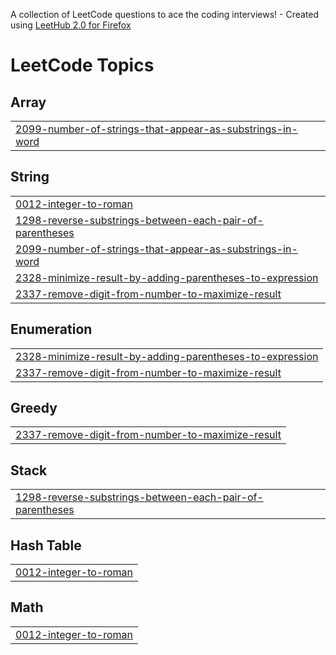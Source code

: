 A collection of LeetCode questions to ace the coding interviews! - Created using [LeetHub 2.0 for Firefox](https://github.com/maitreya2954/LeetHub-2.0-Firefox)
<!---LeetCode Topics Start-->
# LeetCode Topics
## Array
|  |
| ------- |
| [2099-number-of-strings-that-appear-as-substrings-in-word](https://github.com/akbarulazis/Solved-Leetcode/tree/master/2099-number-of-strings-that-appear-as-substrings-in-word) |
## String
|  |
| ------- |
| [0012-integer-to-roman](https://github.com/akbarulazis/Solved-Leetcode/tree/master/0012-integer-to-roman) |
| [1298-reverse-substrings-between-each-pair-of-parentheses](https://github.com/akbarulazis/Solved-Leetcode/tree/master/1298-reverse-substrings-between-each-pair-of-parentheses) |
| [2099-number-of-strings-that-appear-as-substrings-in-word](https://github.com/akbarulazis/Solved-Leetcode/tree/master/2099-number-of-strings-that-appear-as-substrings-in-word) |
| [2328-minimize-result-by-adding-parentheses-to-expression](https://github.com/akbarulazis/Solved-Leetcode/tree/master/2328-minimize-result-by-adding-parentheses-to-expression) |
| [2337-remove-digit-from-number-to-maximize-result](https://github.com/akbarulazis/Solved-Leetcode/tree/master/2337-remove-digit-from-number-to-maximize-result) |
## Enumeration
|  |
| ------- |
| [2328-minimize-result-by-adding-parentheses-to-expression](https://github.com/akbarulazis/Solved-Leetcode/tree/master/2328-minimize-result-by-adding-parentheses-to-expression) |
| [2337-remove-digit-from-number-to-maximize-result](https://github.com/akbarulazis/Solved-Leetcode/tree/master/2337-remove-digit-from-number-to-maximize-result) |
## Greedy
|  |
| ------- |
| [2337-remove-digit-from-number-to-maximize-result](https://github.com/akbarulazis/Solved-Leetcode/tree/master/2337-remove-digit-from-number-to-maximize-result) |
## Stack
|  |
| ------- |
| [1298-reverse-substrings-between-each-pair-of-parentheses](https://github.com/akbarulazis/Solved-Leetcode/tree/master/1298-reverse-substrings-between-each-pair-of-parentheses) |
## Hash Table
|  |
| ------- |
| [0012-integer-to-roman](https://github.com/akbarulazis/Solved-Leetcode/tree/master/0012-integer-to-roman) |
## Math
|  |
| ------- |
| [0012-integer-to-roman](https://github.com/akbarulazis/Solved-Leetcode/tree/master/0012-integer-to-roman) |
<!---LeetCode Topics End-->